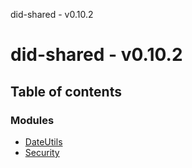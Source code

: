 did-shared - v0.10.2

# did-shared - v0.10.2

## Table of contents

### Modules

- [DateUtils](modules/dateutils.md)
- [Security](modules/security.md)
